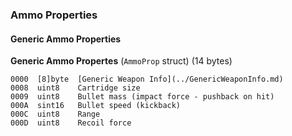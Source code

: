 ### Ammo Properties

#### Generic Ammo Properties

**Generic Ammo Propertes** (`AmmoProp` struct) (14 bytes)

    0000  [8]byte  [Generic Weapon Info](../GenericWeaponInfo.md)
    0008  uint8    Cartridge size
    0009  uint8    Bullet mass (impact force - pushback on hit)
    000A  sint16   Bullet speed (kickback)
    000C  uint8    Range
    000D  uint8    Recoil force
